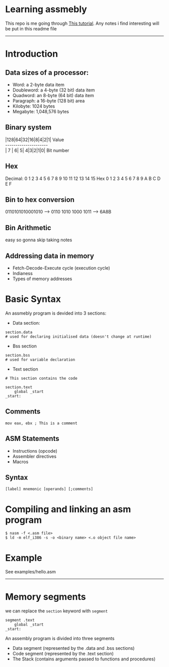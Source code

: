 # Learning assmebly

This repo is me going through [This tutorial](https://www.tutorialspoint.com/assembly_programming/assembly_introduction.htm).
Any notes i find interesting will be put in this readme file

---
# Introduction

## Data sizes of a processor:

* Word: a 2-byte data item
* Doubleword: a 4-byte (32 bit) data item
* Quadword: an 8-byte (64 bit) data item
* Paragraph: a 16-byte (128 bit) area
* Kilobyte: 1024 bytes
* Megabyte: 1,048,576 bytes

## Binary system

|128|64|32|16|8|4|2|1| Value <br>
\--------------------- <br>
| 7 | 6| 5| 4|3|2|1|0| Bit number

## Hex

Decimal: 0 1 2 3 4 5 6 7 8 9 10 11 12 13 14 15
Hex 	 0 1 2 3 4 5 6 7 8 9  A  B  C  D  E  F


## Bin to hex conversion

0110101010001010 --> 0110 1010 1000 1011 --> 6A8B 

## Bin Arithmetic

easy so gonna skip taking notes

## Addressing data in memory

* Fetch-Decode-Execute cycle (execution cycle)
* Indianess
* Types of memory addresses


# Basic Syntax

An assmebly program is devided into 3 sections:

* Data section:

```
section.data
# used for declaring initialised data (doesn't change at runtime)
```

* Bss section

```
section.bss
# used for variable declaration
```

* Text section 

```
# This section contains the code

section.text
    global _start
_start:
```

## Comments

```
mov eax, ebx ; This is a comment
```
## ASM Statements

* Instructions (opcode)
* Assembler directives
* Macros

## Syntax

```
[label] mnemonic [operands] [;comments]
```

# Compiling and linking an asm program

```
$ nasm -f <.asm file>
$ ld -m elf_i386 -s -o <binary name> <.o object file name>
```
# Example

See examples/hello.asm

---

# Memory segments

we can replace the `section` keyword with `segment`

```
segment .text
    global _start
_start:
```

An assembly program is divided into three segments

* Data segment (represented by the .data and .bss sections)
* Code segment (represented by the .text section) 
* The Stack (contains arguments passed to functions and procedures)


